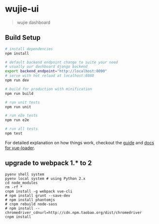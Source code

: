 # wujie-ui

> wujie dashboard

## Build Setup

``` bash
# install dependencies
npm install

# default backend endpoint change to suite your need
# usually our dashboard django backend
export backend_endpoint="http://localhost:8090"
# serve with hot reload at localhost:8080
npm run dev

# build for production with minification
npm run build

# run unit tests
npm run unit

# run e2e tests
npm run e2e

# run all tests
npm test
```

For detailed explanation on how things work, checkout the [guide](http://vuejs-templates.github.io/webpack/) and [docs for vue-loader](http://vuejs.github.io/vue-loader).

## upgrade to webpack 1.* to 2

```
pyenv shell system
pyenv local system # using Python 2.x
cd node_modules
rm -rf *
cnpm install -g webpack vue-cli
# npm install grunt --save-dev
# npm install phantomjs
# cnpm rebuild node-sass
# npm install --chromedriver_cdnurl=http://cdn.npm.taobao.org/dist/chromedriver
cnpm install
```